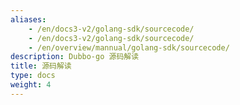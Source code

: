```yaml
---
aliases:
    - /en/docs3-v2/golang-sdk/sourcecode/
    - /en/docs3-v2/golang-sdk/sourcecode/
    - /en/overview/mannual/golang-sdk/sourcecode/
description: Dubbo-go 源码解读
title: 源码解读
type: docs
weight: 4
---
```

